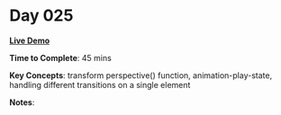 # Day 025

**<a href="https://css100.aniqa.dev#day-025">Live Demo</a>**

**Time to Complete**: 45 mins

**Key Concepts**: transform perspective() function, animation-play-state, handling different transitions on a single element

**Notes**:
